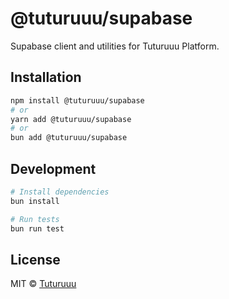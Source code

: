 # @tuturuuu/supabase

Supabase client and utilities for Tuturuuu Platform.

## Installation

```bash
npm install @tuturuuu/supabase
# or
yarn add @tuturuuu/supabase
# or
bun add @tuturuuu/supabase
```

## Development

```bash
# Install dependencies
bun install

# Run tests
bun run test
```

## License

MIT © [Tuturuuu](https://github.com/tutur3u)
